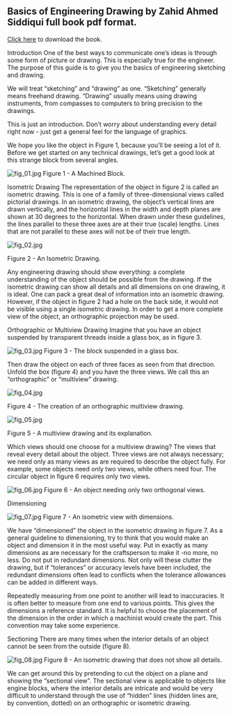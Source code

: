 ## Basics of Engineering Drawing by Zahid Ahmed Siddiqui full book pdf format.

 [Click here](https://firebasestorage.googleapis.com/v0/b/encoded-net-131108.appspot.com/o/Basics%20of%20Engineering%20Drawing%20by%20Zahid%20Ahmed%20Siddiqui%20and%20Dr.%20Ashraf%20(2nd%20Edition).pdf?alt=media&token=eb9503b5-b976-417d-9428-bf6e8360b70b)  to download the book.

Introduction 
One of the best ways to communicate one’s ideas is through some form of picture or drawing. This is especially true for the engineer. The purpose of this guide is to give you the basics of engineering sketching and drawing.

We will treat “sketching” and “drawing” as one. “Sketching” generally means freehand drawing. “Drawing” usually means using drawing instruments, from compasses to computers to bring precision to the drawings.

This is just an introduction. Don’t worry about understanding every detail right now - just get a general feel for the language of graphics.

We hope you like the object in Figure 1, because you’ll be seeing a lot of it. Before we get started on any technical drawings, let’s get a good look at this strange block from several angles.



![fig_01.jpg](https://cdn.hashnode.com/res/hashnode/image/upload/v1601900231207/oZwoqhuoT.jpeg)
Figure 1 - A Machined Block.

[](<>)Isometric Drawing 
The representation of the object in figure 2 is called an isometric drawing. This is one of a family of three-dimensional views called pictorial drawings. In an isometric drawing, the object’s vertical lines are drawn vertically, and the horizontal lines in the width and depth planes are shown at 30 degrees to the horizontal. When drawn under these guidelines, the lines parallel to these three axes are at their true (scale) lengths. Lines that are not parallel to these axes will not be of their true length.


![fig_02.jpg](https://cdn.hashnode.com/res/hashnode/image/upload/v1601900248477/5j8kzRz6I.jpeg)

Figure 2 - An Isometric Drawing.

Any engineering drawing should show everything: a complete understanding of the object should be possible from the drawing. If the isometric drawing can show all details and all dimensions on one drawing, it is ideal. One can pack a great deal of information into an isometric drawing. However, if the object in figure 2 had a hole on the back side, it would not be visible using a single isometric drawing. In order to get a more complete view of the object, an orthographic projection may be used.

[](<>)Orthographic or Multiview Drawing 
Imagine that you have an object suspended by transparent threads inside a glass box, as in figure 3.


 
![fig_03.jpg](https://cdn.hashnode.com/res/hashnode/image/upload/v1601900278073/3XRSG290V.jpeg)
Figure 3 - The block suspended in a glass box.

Then draw the object on each of three faces as seen from that direction. Unfold the box (figure 4) and you have the three views. We call this an “orthographic” or “multiview” drawing.


![fig_04.jpg](https://cdn.hashnode.com/res/hashnode/image/upload/v1601900299009/GS-USNhL5.jpeg)

Figure 4 - The creation of an orthographic multiview drawing.


![fig_05.jpg](https://cdn.hashnode.com/res/hashnode/image/upload/v1601900322629/ZnZi0iQuZ.jpeg)

Figure 5 - A multiview drawing and its explanation.

Which views should one choose for a multiview drawing? The views that reveal every detail about the object. Three views are not always necessary; we need only as many views as are required to describe the object fully. For example, some objects need only two views, while others need four. The circular object in figure 6 requires only two views.



![fig_06.jpg](https://cdn.hashnode.com/res/hashnode/image/upload/v1601900338509/eQIuL5Rhk.jpeg)
Figure 6 - An object needing only two orthogonal views.

[](<>)Dimensioning 


![fig_07.jpg](https://cdn.hashnode.com/res/hashnode/image/upload/v1601900352385/jAPUgalMM.jpeg)
Figure 7 - An isometric view with dimensions.

We have “dimensioned” the object in the isometric drawing in figure 7. As a general guideline to dimensioning, try to think that you would make an object and dimension it in the most useful way. Put in exactly as many dimensions as are necessary for the craftsperson to make it -no more, no less. Do not put in redundant dimensions. Not only will these clutter the drawing, but if “tolerances” or accuracy levels have been included, the redundant dimensions often lead to conflicts when the tolerance allowances can be added in different ways.

Repeatedly measuring from one point to another will lead to inaccuracies. It is often better to measure from one end to various points. This gives the dimensions a reference standard. It is helpful to choose the placement of the dimension in the order in which a machinist would create the part. This convention may take some experience.

[](<>)Sectioning 
There are many times when the interior details of an object cannot be seen from the outside (figure 8).



![fig_08.jpg](https://cdn.hashnode.com/res/hashnode/image/upload/v1601900367565/va_6b1nkb.jpeg)
Figure 8 - An isometric drawing that does not show all details.

We can get around this by pretending to cut the object on a plane and showing the “sectional view”. The sectional view is applicable to objects like engine blocks, where the interior details are intricate and would be very difficult to understand through the use of “hidden” lines (hidden lines are, by convention, dotted) on an orthographic or isometric drawing.